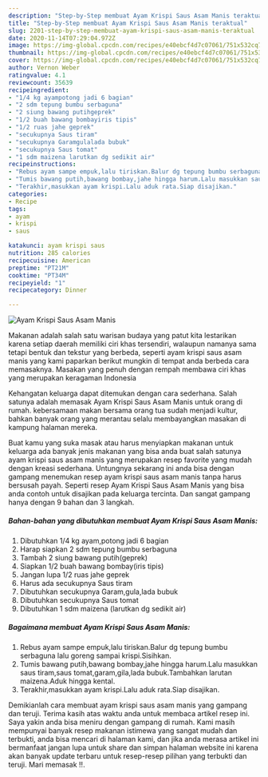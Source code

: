 ```yaml
---
description: "Step-by-Step membuat Ayam Krispi Saus Asam Manis teraktual"
title: "Step-by-Step membuat Ayam Krispi Saus Asam Manis teraktual"
slug: 2201-step-by-step-membuat-ayam-krispi-saus-asam-manis-teraktual
date: 2020-11-14T07:29:04.972Z
image: https://img-global.cpcdn.com/recipes/e40ebcf4d7c07061/751x532cq70/ayam-krispi-saus-asam-manis-foto-resep-utama.jpg
thumbnail: https://img-global.cpcdn.com/recipes/e40ebcf4d7c07061/751x532cq70/ayam-krispi-saus-asam-manis-foto-resep-utama.jpg
cover: https://img-global.cpcdn.com/recipes/e40ebcf4d7c07061/751x532cq70/ayam-krispi-saus-asam-manis-foto-resep-utama.jpg
author: Vernon Weber
ratingvalue: 4.1
reviewcount: 35639
recipeingredient:
- "1/4 kg ayampotong jadi 6 bagian"
- "2 sdm tepung bumbu serbaguna"
- "2 siung bawang putihgeprek"
- "1/2 buah bawang bombayiris tipis"
- "1/2 ruas jahe geprek"
- "secukupnya Saus tiram"
- "secukupnya Garamgulalada bubuk"
- "secukupnya Saus tomat"
- "1 sdm maizena larutkan dg sedikit air"
recipeinstructions:
- "Rebus ayam sampe empuk,lalu tiriskan.Balur dg tepung bumbu serbaguna lalu goreng sampai krispi.Sisihkan."
- "Tumis bawang putih,bawang bombay,jahe hingga harum.Lalu masukkan saus tiram,saus tomat,garam,gila,lada bubuk.Tambahkan larutan maizena.Aduk hingga kental."
- "Terakhir,masukkan ayam krispi.Lalu aduk rata.Siap disajikan."
categories:
- Recipe
tags:
- ayam
- krispi
- saus

katakunci: ayam krispi saus 
nutrition: 285 calories
recipecuisine: American
preptime: "PT21M"
cooktime: "PT34M"
recipeyield: "1"
recipecategory: Dinner

---
```



![Ayam Krispi Saus Asam Manis](https://img-global.cpcdn.com/recipes/e40ebcf4d7c07061/751x532cq70/ayam-krispi-saus-asam-manis-foto-resep-utama.jpg)

Makanan adalah salah satu warisan budaya yang patut kita lestarikan karena setiap daerah memiliki ciri khas tersendiri, walaupun namanya sama tetapi bentuk dan tekstur yang berbeda, seperti ayam krispi saus asam manis yang kami paparkan berikut mungkin di tempat anda berbeda cara memasaknya. Masakan yang penuh dengan rempah membawa ciri khas yang merupakan keragaman Indonesia



Kehangatan keluarga dapat ditemukan dengan cara sederhana. Salah satunya adalah memasak Ayam Krispi Saus Asam Manis untuk orang di rumah. kebersamaan makan bersama orang tua sudah menjadi kultur, bahkan banyak orang yang merantau selalu membayangkan masakan di kampung halaman mereka.

Buat kamu yang suka masak atau harus menyiapkan makanan untuk keluarga ada banyak jenis makanan yang bisa anda buat salah satunya ayam krispi saus asam manis yang merupakan resep favorite yang mudah dengan kreasi sederhana. Untungnya sekarang ini anda bisa dengan gampang menemukan resep ayam krispi saus asam manis tanpa harus bersusah payah.
Seperti resep Ayam Krispi Saus Asam Manis yang bisa anda contoh untuk disajikan pada keluarga tercinta. Dan sangat gampang hanya dengan 9 bahan dan 3 langkah.


<!--inarticleads1-->

##### Bahan-bahan yang dibutuhkan membuat Ayam Krispi Saus Asam Manis:

1. Dibutuhkan 1/4 kg ayam,potong jadi 6 bagian
1. Harap siapkan 2 sdm tepung bumbu serbaguna
1. Tambah 2 siung bawang putih(geprek)
1. Siapkan 1/2 buah bawang bombay(iris tipis)
1. Jangan lupa 1/2 ruas jahe geprek
1. Harus ada secukupnya Saus tiram
1. Dibutuhkan secukupnya Garam,gula,lada bubuk
1. Dibutuhkan secukupnya Saus tomat
1. Dibutuhkan 1 sdm maizena (larutkan dg sedikit air)




<!--inarticleads2-->

##### Bagaimana membuat  Ayam Krispi Saus Asam Manis:

1. Rebus ayam sampe empuk,lalu tiriskan.Balur dg tepung bumbu serbaguna lalu goreng sampai krispi.Sisihkan.
1. Tumis bawang putih,bawang bombay,jahe hingga harum.Lalu masukkan saus tiram,saus tomat,garam,gila,lada bubuk.Tambahkan larutan maizena.Aduk hingga kental.
1. Terakhir,masukkan ayam krispi.Lalu aduk rata.Siap disajikan.




Demikianlah cara membuat ayam krispi saus asam manis yang gampang dan teruji. Terima kasih atas waktu anda untuk membaca artikel resep ini. Saya yakin anda bisa meniru dengan gampang di rumah. Kami masih mempunyai banyak resep makanan istimewa yang sangat mudah dan terbukti, anda bisa mencari di halaman kami, dan jika anda merasa artikel ini bermanfaat jangan lupa untuk share dan simpan halaman website ini karena akan banyak update terbaru untuk resep-resep pilihan yang terbukti dan teruji. Mari memasak !!. 
